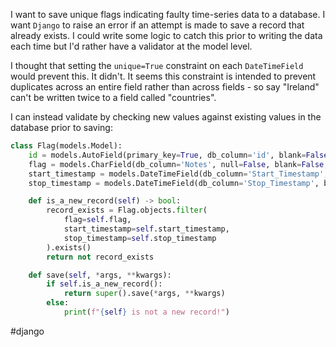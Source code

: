 I want to save unique flags indicating faulty time-series data to a database.  I want `Django` to raise an error if an attempt is made to save a record that already exists.  I could write some logic to catch this prior to writing the data each time but I'd rather have a validator at the model level.

I thought that setting the `unique=True` constraint on each `DateTimeField` would prevent this.  It didn't.  It seems this constraint is intended to prevent duplicates across an entire field rather than across fields - so say "Ireland" can't be written twice to a field called "countries".

I can instead validate by checking new values against existing values in the database prior to saving: 

```python
class Flag(models.Model):
    id = models.AutoField(primary_key=True, db_column='id', blank=False, null=False)
    flag = models.CharField(db_column='Notes', null=False, blank=False, max_length=255)
    start_timestamp = models.DateTimeField(db_column='Start_Timestamp', blank=False, null=False)
    stop_timestamp = models.DateTimeField(db_column='Stop_Timestamp', blank=False, null=False)

    def is_a_new_record(self) -> bool:
        record_exists = Flag.objects.filter(
            flag=self.flag,
            start_timestamp=self.start_timestamp,
            stop_timestamp=self.stop_timestamp
        ).exists()
        return not record_exists

    def save(self, *args, **kwargs):
        if self.is_a_new_record():
            return super().save(*args, **kwargs)
        else:
            print(f"{self} is not a new record!")
```

#django
